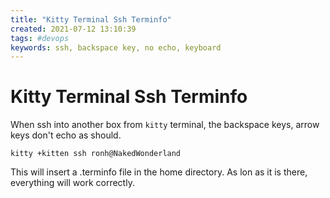 ```yaml
---
title: "Kitty Terminal Ssh Terminfo"
created: 2021-07-12 13:10:39
tags: #devops
keywords: ssh, backspace key, no echo, keyboard
---
```


# Kitty Terminal Ssh Terminfo

When ssh into another box from `kitty` terminal, the backspace keys, arrow keys don't echo as should.


```
kitty +kitten ssh ronh@NakedWonderland
```
This will insert a .terminfo file in the home directory.  As lon as it is there, everything will work correctly.
